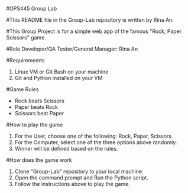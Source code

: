 #OPS445 Group Lab

#This README file in the Group-Lab repository is written by Rina An.

#This Group Project is for a simple web app of the famous "Rock, Paper Scissors" game. 

#Role
Developer/QA Tester/General Manager: Rina An

#Requirememts
1. Linux VM or Git Bash on your machine
2. Git and Python installed on your VM

#Game Rules
- Rock beats Scissors
- Paper beats Rock
- Scissors beat Paper

#How to play the game
1. For the User, choose one of the following: Rock, Paper, Scissors.
2. For the Computer, select one of the three options above randomly.
3. Winner will be defined based on the rules.

#How does the game work
1. Clone "Group-Lab" repository to your local machine.
2. Open the command prompt and Run the Python script.
3. Follow the instructions above to play the game.
